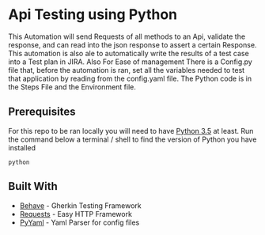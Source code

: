 # Api Testing using Python

This Automation will send Requests of all methods to an Api, validate the response, and can read into the json response to assert a certain Response. 
This automation is also ale to automatically write the results of a test case into a Test plan in JIRA. Also For Ease of management There is a Config.py file that, before the automation is ran, set all the variables needed to test that application by reading from the config.yaml file.
The Python code is in the Steps File and the Environment file.
## Prerequisites

For this repo to be ran locally you will need to have [Python 3.5](https://www.python.org/downloads/) at least. Run the command below a terminal / shell to find the version of Python you have installed

```
python
```

## Built With

* [Behave](https://pypi.org/project/behave/) - Gherkin Testing Framework
* [Requests](https://pypi.org/project/requests/) - Easy HTTP Framework
* [PyYaml](https://pypi.org/project/PyYAML/) - Yaml Parser for config files
